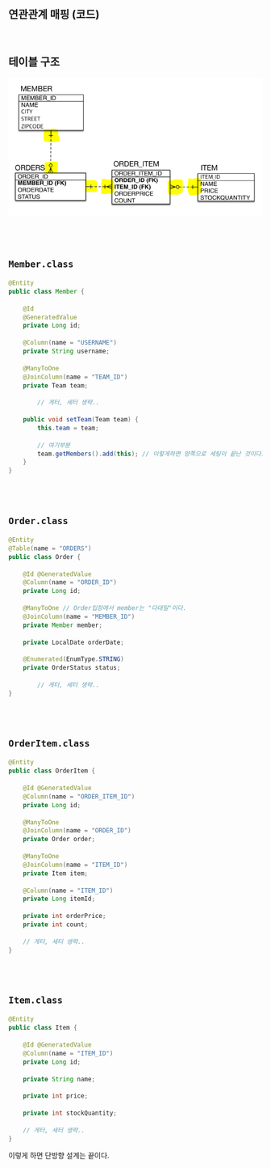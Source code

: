 ## 연관관계 매핑 (코드)

<br/>

## 테이블 구조

![이미지](/programming/img/입문314.PNG)

<br/><br/>

## `Member.class`

```java
@Entity
public class Member {

    @Id
    @GeneratedValue
    private Long id;

    @Column(name = "USERNAME")
    private String username;

    @ManyToOne
    @JoinColumn(name = "TEAM_ID")
    private Team team;

		// 게터, 세터 생략..

    public void setTeam(Team team) {
        this.team = team;

        // 여기부분
        team.getMembers().add(this); // 이렇게하면 양쪽으로 세팅이 끝난 것이다.
    }
}
```

<br/><br/>

## `Order.class`

```java
@Entity
@Table(name = "ORDERS")
public class Order {

    @Id @GeneratedValue
    @Column(name = "ORDER_ID")
    private Long id;

    @ManyToOne // Order입장에서 member는 "다대일"이다.
    @JoinColumn(name = "MEMBER_ID")
    private Member member;

    private LocalDate orderDate;

    @Enumerated(EnumType.STRING)
    private OrderStatus status;

		// 게터, 세터 생략..
}
```

<br/><br/>

## `OrderItem.class`

```java
@Entity
public class OrderItem {

    @Id @GeneratedValue
    @Column(name = "ORDER_ITEM_ID")
    private Long id;

    @ManyToOne
    @JoinColumn(name = "ORDER_ID")
    private Order order;

    @ManyToOne
    @JoinColumn(name = "ITEM_ID")
    private Item item;

    @Column(name = "ITEM_ID")
    private Long itemId;

    private int orderPrice;
    private int count;

    // 게터, 세터 생략..
}
```

<br/><br/>

## `Item.class`

```java
@Entity
public class Item {

    @Id @GeneratedValue
    @Column(name = "ITEM_ID")
    private Long id;

    private String name;

    private int price;

    private int stockQuantity;

    // 게터, 세터 생략..
}
```

이렇게 하면 단방향 설계는 끝이다.



